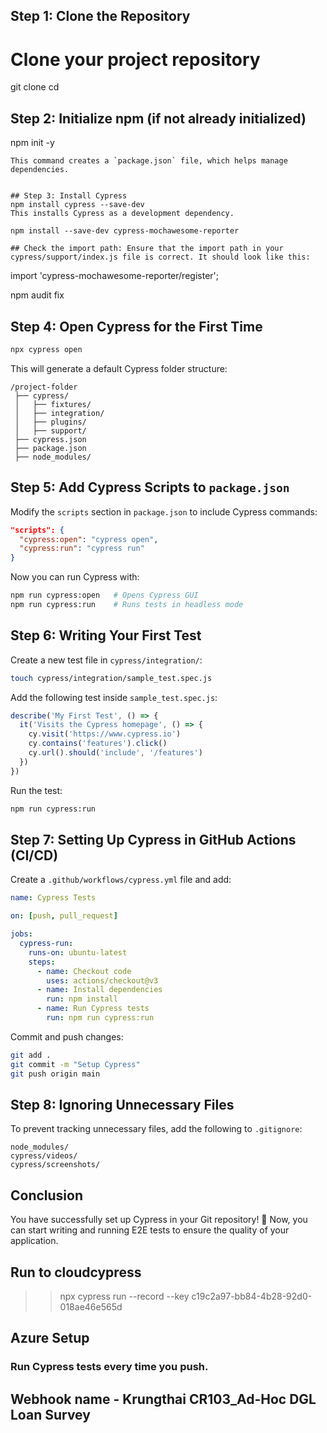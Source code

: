 ## Step 1: Clone the Repository
# Clone your project repository
git clone <your-repository-url>
cd <your-project-folder>


## Step 2: Initialize npm (if not already initialized)
npm init -y
```
This command creates a `package.json` file, which helps manage dependencies.


## Step 3: Install Cypress
npm install cypress --save-dev
This installs Cypress as a development dependency.

npm install --save-dev cypress-mochawesome-reporter

## Check the import path: Ensure that the import path in your cypress/support/index.js file is correct. It should look like this:
```
import 'cypress-mochawesome-reporter/register';


npm audit fix

## Step 4: Open Cypress for the First Time
```sh
npx cypress open
```
This will generate a default Cypress folder structure:
```
/project-folder
 ├── cypress/
 │   ├── fixtures/
 │   ├── integration/
 │   ├── plugins/
 │   ├── support/
 ├── cypress.json
 ├── package.json
 ├── node_modules/
```

## Step 5: Add Cypress Scripts to `package.json`
Modify the `scripts` section in `package.json` to include Cypress commands:
```json
"scripts": {
  "cypress:open": "cypress open",
  "cypress:run": "cypress run"
}
```
Now you can run Cypress with:
```sh
npm run cypress:open   # Opens Cypress GUI
npm run cypress:run    # Runs tests in headless mode
```

## Step 6: Writing Your First Test
Create a new test file in `cypress/integration/`:
```sh
touch cypress/integration/sample_test.spec.js
```
Add the following test inside `sample_test.spec.js`:
```js
describe('My First Test', () => {
  it('Visits the Cypress homepage', () => {
    cy.visit('https://www.cypress.io')
    cy.contains('features').click()
    cy.url().should('include', '/features')
  })
})
```
Run the test:
```sh
npm run cypress:run
```

## Step 7: Setting Up Cypress in GitHub Actions (CI/CD)
Create a `.github/workflows/cypress.yml` file and add:
```yaml
name: Cypress Tests

on: [push, pull_request]

jobs:
  cypress-run:
    runs-on: ubuntu-latest
    steps:
      - name: Checkout code
        uses: actions/checkout@v3
      - name: Install dependencies
        run: npm install
      - name: Run Cypress tests
        run: npm run cypress:run
```
Commit and push changes:
```sh
git add .
git commit -m "Setup Cypress"
git push origin main
```

## Step 8: Ignoring Unnecessary Files
To prevent tracking unnecessary files, add the following to `.gitignore`:
```
node_modules/
cypress/videos/
cypress/screenshots/
```

## Conclusion
You have successfully set up Cypress in your Git repository! 🎉
Now, you can start writing and running E2E tests to ensure the quality of your application.

## Run to cloudcypress
>> npx cypress run --record --key c19c2a97-bb84-4b28-92d0-018ae46e565d
## Azure Setup
### Run Cypress tests every time you push.
## Webhook name - Krungthai CR103_Ad-Hoc DGL Loan Survey